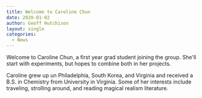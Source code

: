 ```yaml
---
title: Welcome to Caroline Chun
date: 2020-01-02
author: Geoff Hutchison
layout: single
categories:
  - News
---
```


Welcome to Caroline Chun, a first year grad student joining the group. She'll start with experiments, but hopes to combine both in her projects.

Caroline grew up un Philadelphia, South Korea, and Virginia and received a B.S. in Chemistry from University in Virginia. Some of her interests include traveling, strolling around, and reading magical realism literature.
